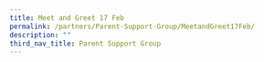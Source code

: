 ```yaml
---
title: Meet and Greet 17 Feb
permalink: /partners/Parent-Support-Group/MeetandGreet17Feb/
description: ""
third_nav_title: Parent Support Group
---
```

